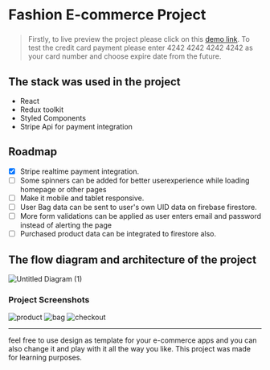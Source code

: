 # Fashion E-commerce Project
###
>Firstly, to live preview the project please click on this [demo link](https://fashionecommerce.netlify.app/).
To test the credit card payment please enter 4242 4242 4242 4242 as your card number and choose expire date from the future.

## The stack was used in the project
- React
- Redux toolkit
- Styled Components
- Stripe Api for payment integration

## Roadmap
- [x] Stripe realtime payment integration.
- [ ] Some spinners can be added for better userexperience while loading homepage or other pages
- [ ] Make it mobile and tablet responsive.
- [ ] User Bag data can be sent to user's own UID data on firebase firestore.
- [ ] More form validations can be applied as user enters email and password instead of alerting the page
- [ ] Purchased product data can be integrated to firestore also.

## The flow diagram and architecture of the project
![Untitled Diagram (1)](https://user-images.githubusercontent.com/78186900/185489222-962e08c3-3b00-41d6-8bcd-f3a2bc2cb51a.jpg)

### Project Screenshots
![product](https://user-images.githubusercontent.com/78186900/185487351-2e7c49c7-a881-4e82-a410-d60f1e9cc77d.jpg)
![bag](https://user-images.githubusercontent.com/78186900/185485745-726c5ef9-a293-4e46-99d5-f1db9bcec2ca.jpg)
![checkout](https://user-images.githubusercontent.com/78186900/185487333-f400dc56-a2d2-454e-8d46-55371ba50d7b.jpg)

---
feel free to use design as template for your e-commerce apps and you can also change it and play with it all the way you like. This project was made for learning purposes.
